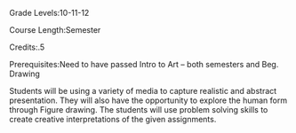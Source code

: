 Grade Levels:10-11-12

Course Length:Semester

Credits:.5

Prerequisites:Need to have passed Intro to Art – both semesters and Beg. Drawing

Students will be using a variety of media to capture realistic and abstract presentation. They will also have the opportunity to explore the human form through Figure drawing. The students will use problem solving skills to create creative interpretations of the given assignments.